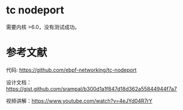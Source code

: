 
# tc nodeport
需要内核 >6.0，没有测试成功。


# 参考文献
代码: https://github.com/ebpf-networking/tc-nodeport

设计文档：https://gist.github.com/srampal/b300d1a1f847d18d362a55844944f7a7

视频讲解：https://www.youtube.com/watch?v=4eJYd04R7rY
